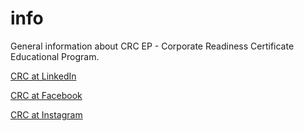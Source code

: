 # info
General information about CRC EP - Corporate Readiness Certificate Educational Program.

[CRC at LinkedIn](https://www.linkedin.com/company/corporate-readiness-certificate)

[CRC at Facebook](https://m.facebook.com/ProgramCRC/)

[CRC at Instagram](https://www.instagram.com/program_crc/)

